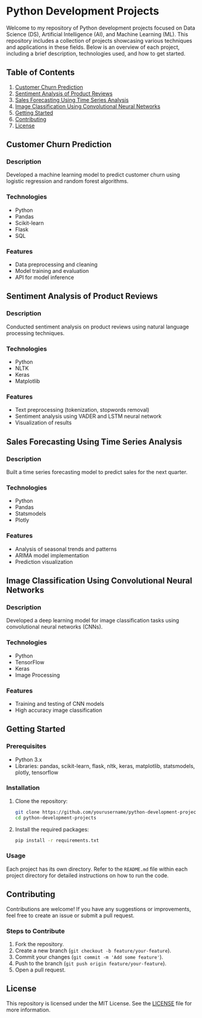 # Python Development Projects

Welcome to my repository of Python development projects focused on Data Science (DS), Artificial Intelligence (AI), and Machine Learning (ML). This repository includes a collection of projects showcasing various techniques and applications in these fields. Below is an overview of each project, including a brief description, technologies used, and how to get started.

## Table of Contents

1. [Customer Churn Prediction](#customer-churn-prediction)
2. [Sentiment Analysis of Product Reviews](#sentiment-analysis-of-product-reviews)
3. [Sales Forecasting Using Time Series Analysis](#sales-forecasting-using-time-series-analysis)
4. [Image Classification Using Convolutional Neural Networks](#image-classification-using-convolutional-neural-networks)
5. [Getting Started](#getting-started)
6. [Contributing](#contributing)
7. [License](#license)

## Customer Churn Prediction

### Description
Developed a machine learning model to predict customer churn using logistic regression and random forest algorithms.

### Technologies
- Python
- Pandas
- Scikit-learn
- Flask
- SQL

### Features
- Data preprocessing and cleaning
- Model training and evaluation
- API for model inference

## Sentiment Analysis of Product Reviews

### Description
Conducted sentiment analysis on product reviews using natural language processing techniques.

### Technologies
- Python
- NLTK
- Keras
- Matplotlib

### Features
- Text preprocessing (tokenization, stopwords removal)
- Sentiment analysis using VADER and LSTM neural network
- Visualization of results

## Sales Forecasting Using Time Series Analysis

### Description
Built a time series forecasting model to predict sales for the next quarter.

### Technologies
- Python
- Pandas
- Statsmodels
- Plotly

### Features
- Analysis of seasonal trends and patterns
- ARIMA model implementation
- Prediction visualization

## Image Classification Using Convolutional Neural Networks

### Description
Developed a deep learning model for image classification tasks using convolutional neural networks (CNNs).

### Technologies
- Python
- TensorFlow
- Keras
- Image Processing

### Features
- Training and testing of CNN models
- High accuracy image classification

## Getting Started

### Prerequisites
- Python 3.x
- Libraries: pandas, scikit-learn, flask, nltk, keras, matplotlib, statsmodels, plotly, tensorflow

### Installation
1. Clone the repository:
   ```sh
   git clone https://github.com/yourusername/python-development-projects.git
   cd python-development-projects
   ```

2. Install the required packages:
   ```sh
   pip install -r requirements.txt
   ```

### Usage
Each project has its own directory. Refer to the `README.md` file within each project directory for detailed instructions on how to run the code.

## Contributing

Contributions are welcome! If you have any suggestions or improvements, feel free to create an issue or submit a pull request.

### Steps to Contribute
1. Fork the repository.
2. Create a new branch (`git checkout -b feature/your-feature`).
3. Commit your changes (`git commit -m 'Add some feature'`).
4. Push to the branch (`git push origin feature/your-feature`).
5. Open a pull request.

## License

This repository is licensed under the MIT License. See the [LICENSE](LICENSE) file for more information.
